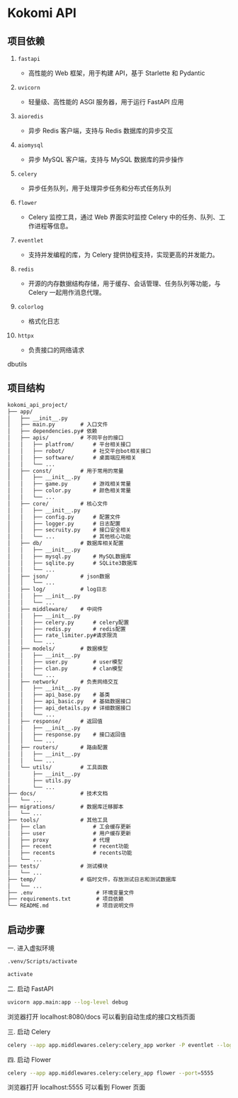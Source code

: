 # Kokomi API

## 项目依赖

1. `fastapi`

   - 高性能的 Web 框架，用于构建 API，基于 Starlette 和 Pydantic

2. `uvicorn`

   - 轻量级、高性能的 ASGI 服务器，用于运行 FastAPI 应用

3. `aioredis`

   - 异步 Redis 客户端，支持与 Redis 数据库的异步交互

4. `aiomysql`

   - 异步 MySQL 客户端，支持与 MySQL 数据库的异步操作

5. `celery`

   - 异步任务队列，用于处理异步任务和分布式任务队列

6. `flower`

   - Celery 监控工具，通过 Web 界面实时监控 Celery 中的任务、队列、工作进程等信息。

7. `eventlet`

   - 支持并发编程的库，为 Celery 提供协程支持，实现更高的并发能力。

8. `redis`

   - 开源的内存数据结构存储，用于缓存、会话管理、任务队列等功能，与 Celery 一起用作消息代理。

9. `colorlog`

   - 格式化日志

10. `httpx`
    - 负责接口的网络请求

dbutils

## 项目结构

```txt
kokomi_api_project/
├── app/
│   ├── __init__.py
│   ├── main.py        # 入口文件
│   ├── dependencies.py# 依赖
│   ├── apis/          # 不同平台的接口
│   │   ├── platfrom/      # 平台相关接口
│   │   ├── robot/         # 社交平台bot相关接口
│   │   ├── software/      # 桌面端应用相关
│   │   └── ...
│   ├── const/         # 用于常用的常量
│   │   ├── __init__.py
│   │   ├── game.py        # 游戏相关常量
│   │   ├── color.py       # 颜色相关常量
│   │   └── ...
│   ├── core/          # 核心文件
│   │   ├── __init__.py
│   │   ├── config.py      # 配置文件
│   │   ├── logger.py      # 日志配置
│   │   ├── secruity.py    # 接口安全相关
│   │   └── ...            # 其他核心功能
│   ├── db/            # 数据库相关配置
│   │   ├── __init__.py
│   │   ├── mysql.py       # MySQL数据库
│   │   ├── sqlite.py      # SQLite3数据库
│   │   └── ...
│   ├── json/          # json数据
│   │   └── ...
│   ├── log/           # log日志
│   │   ├── __init__.py
│   │   └── ...
│   ├── middleware/    # 中间件
│   │   ├── __init__.py
│   │   ├── celery.py      # celery配置
│   │   ├── redis.py       # redis配置
│   │   ├── rate_limiter.py#请求限流
│   │   └── ...
│   ├── models/        # 数据模型
│   │   ├── __init__.py
│   │   ├── user.py        # user模型
│   │   ├── clan.py        # clan模型
│   │   └── ...
│   ├── network/       # 负责网络交互
│   │   ├── __init__.py
│   │   ├── api_base.py    # 基类
│   │   ├── api_basic.py   # 基础数据接口
│   │   ├── api_details.py # 详细数据接口
│   │   └── ...
│   ├── response/      # 返回值
│   │   ├── __init__.py
│   │   ├── response.py    # 接口返回值
│   │   └── ...
│   ├── routers/       # 路由配置
│   │   ├── __init__.py
│   │   └── ...
│   └── utils/         # 工具函数
│       ├── __init__.py
│       ├── utils.py
│       └── ...
├── docs/              # 技术文档
│   └── ...
├── migrations/        # 数据库迁移脚本
│   └── ...
├── tools/             # 其他工具
│   ├── clan               # 工会缓存更新
│   ├── user               # 用户缓存更新
│   ├── proxy              # 代理
│   ├── recent             # recent功能
│   ├── recents            # recents功能
│   └── ...
├── tests/             # 测试模块
│   └── ...
├── temp/              # 临时文件，存放测试日志和测试数据库
│   └── ...
├── .env                    # 环境变量文件
├── requirements.txt        # 项目依赖
└── README.md               # 项目说明文件
```

## 启动步骤

一. 进入虚拟环境

```bash
.venv/Scripts/activate
```

```bash
activate
```

二. 启动 FastAPI

```bash
uvicorn app.main:app --log-level debug
```

浏览器打开 localhost:8080/docs 可以看到自动生成的接口文档页面

三. 启动 Celery

```bash
celery --app app.middlewares.celery:celery_app worker -P eventlet --loglevel=debug
```

四. 启动 Flower

```bash
celery --app app.middlewares.celery:celery_app flower --port=5555
```

浏览器打开 localhost:5555 可以看到 Flower 页面
